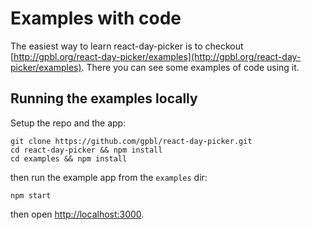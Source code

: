 # Examples with code

The easiest way to learn react-day-picker is to checkout [http://gpbl.org/react-day-picker/examples](http://gpbl.org/react-day-picker/examples). There you can see some examples of code using it.

## Running the examples locally

Setup the repo and the app:

```
git clone https://github.com/gpbl/react-day-picker.git
cd react-day-picker && npm install
cd examples && npm install
```

then run the example app from the `examples` dir:

```
npm start
```

then open [http://localhost:3000](http://localhost:3000).
